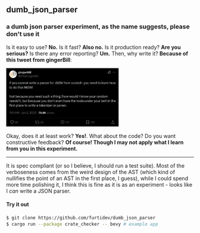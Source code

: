## dumb_json_parser
### a dumb json parser experiment, as the name suggests, please don't use it

Is it easy to use? **No.** Is it fast? **Also no.** Is it production ready? **Are you serious?** Is there any error reporting? **Um.** Then, why write it? **Because of this tweet from gingerBill**:

<img src="./assets/tweet.png" width="60%" height="60%">

Okay, does it at least work? **Yes!**. What about the code? Do you want constructive feedback? **Of course! Though I may not apply what I learn from you in this experiment.**

---

It is spec compliant (or so I believe, I should run a test suite). Most of the verboseness comes from the weird design of the AST (which kind of nullifies the point of an AST in the first place, I guess), while I could spend more time polishing it, I think this is fine as it is as an experiment - looks like I *can* write a JSON parser.

#### Try it out
```bash
$ git clone https://github.com/furtidev/dumb_json_parser
$ cargo run --package crate_checker -- bevy # example app
```
